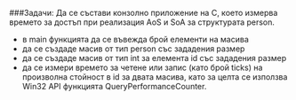 ###Задачи:
Да се състави конзолно приложение на C, което измерва времето за достъп при
реализация AoS и SoA за структурата person.
* в main функцията да се въвежда брой елементи на масива
* да се създаде масив от тип person със зададения размер
* да се създаде масив от тип int за елемента id със зададения размер
* да се измери времето за четене или запис (като брой ticks) на произволна
стойност в id за двата масива, като за целта се използва Win32 API
функцията QueryPerformanceCounter.

